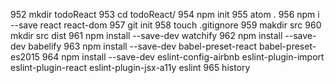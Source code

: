 952  mkdir todoReact
953  cd todoReact/
954  npm init
955  atom .
956  npm i --save react react-dom
957  git init
958  touch .gitignore
959  makdir src
960  mkdir src dist
961  npm install --save-dev watchify
962  npm install --save-dev babelify
963  npm install --save-dev babel-preset-react babel-preset-es2015
964  npm install --save-dev eslint-config-airbnb eslint-plugin-import eslint-plugin-react eslint-plugin-jsx-a11y eslint
965  history
